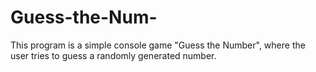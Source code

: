 # Guess-the-Num-
This program is a simple console game "Guess the Number", where the user tries to guess a randomly generated number.
